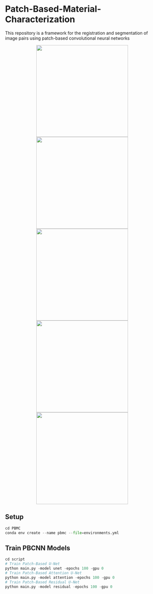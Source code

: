 # Patch-Based-Material-Characterization
This repository is a framework for the registration and segmentation of image pairs using patch-based convolutional neural networks

<p align="center">
  <img src="https://github.com/user-attachments/assets/e81814f3-47e5-4848-9e6c-51c2254e4fc3" width="300" />
  <img src="https://github.com/user-attachments/assets/40d24ad3-9aa6-4d39-80da-8a349df7b1e1" width="300" /> 
  <img src="https://github.com/user-attachments/assets/29662572-6c8b-483b-b943-ed51f065b8dd" width="300" />
  <img src="https://github.com/user-attachments/assets/d8d5f17c-fafd-44ff-adec-5dcaf18a697d" width="300" />
  <img src="https://github.com/user-attachments/assets/5eaadd4e-3de1-4925-8dbc-2e3682ec7b84" width="300" />
</p>


## Setup
```python
cd PBMC
conda env create --name pbmc --file=environments.yml
```
## Train PBCNN Models
```python
cd script
# Train Patch-Based U-Net
python main.py -model unet -epochs 100 -gpu 0
# Train Patch-Based Attention U-Net
python main.py -model attention -epochs 100 -gpu 0
# Train Patch-Based Residual U-Net
python main.py -model residual -epochs 100 -gpu 0
```

